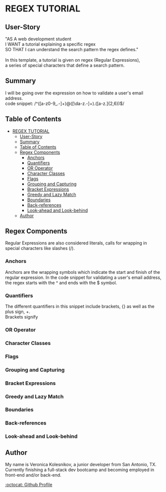 # REGEX TUTORIAL
## User-Story
"AS A web development student <br>
I WANT a tutorial explaining a specific regex <br>
SO THAT I can understand the search pattern the regex defines."
<br>
<br>
In this template, a tutorial is given on regex (Regular Expressions), <br>
 a series of special characters that define a search pattern. <br>


## Summary

I will be going over the expression on how to validate a user's email address. <br>
code snippet: /^([a-z0-9_\.-]+)@([\da-z\.-]+)\.([a-z\.]{2,6})$/
## Table of Contents

- [REGEX TUTORIAL](#regex-tutorial)
  - [User-Story](#user-story)
  - [Summary](#summary)
  - [Table of Contents](#table-of-contents)
  - [Regex Components](#regex-components)
    - [Anchors](#anchors)
    - [Quantifiers](#quantifiers)
    - [OR Operator](#or-operator)
    - [Character Classes](#character-classes)
    - [Flags](#flags)
    - [Grouping and Capturing](#grouping-and-capturing)
    - [Bracket Expressions](#bracket-expressions)
    - [Greedy and Lazy Match](#greedy-and-lazy-match)
    - [Boundaries](#boundaries)
    - [Back-references](#back-references)
    - [Look-ahead and Look-behind](#look-ahead-and-look-behind)
  - [Author](#author)

## Regex Components
Regular Expressions are also considered literals, calls for wrapping in special characters like slashes (/).
### Anchors
Anchors are the wrapping symbols which indicate the start and finish of the regular expression. In the code snippet for validating a user's email address, the regex starts with the ^ and ends with the $ symbol.
### Quantifiers
The different quantifiers in this snippet include brackets, {} as well as the plus sign, +. <br>
Brackets signify
### OR Operator

### Character Classes

### Flags

### Grouping and Capturing

### Bracket Expressions

### Greedy and Lazy Match

### Boundaries

### Back-references

### Look-ahead and Look-behind

## Author

 My name is Veronica Kolesnikov, a junior developer from San Antonio, TX.<br>
 Currently finishing a full-stack dev bootcamp and becoming employed in front-end and/or back-end.<br>

[:octocat: Github Profile](https://github.com/verokoles)
